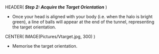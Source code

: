 HEADER( *__Step 2: Acquire the Target Orientation__* )

- Once your head is aligned with your body (i.e. when the halo is bright green), 
a line of balls will appear at the end of the tunnel, representing the target orientation.

CENTER( IMAGE(Pictures/Vtarget.jpg, 300) )

- Memorise the target orientation.
